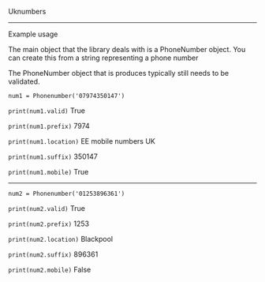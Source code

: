 Uknumbers 

****
Example usage

The main object that the library deals with is a PhoneNumber object. You can create this from a string representing a phone number

The PhoneNumber object that is produces typically still needs to be validated.

`num1 = Phonenumber('07974350147')`

`print(num1.valid)` True

`print(num1.prefix)` 7974

`print(num1.location)` EE	mobile numbers	UK

`print(num1.suffix)` 350147

`print(num1.mobile)` True

****

`num2 = Phonenumber('01253896361')`

`print(num2.valid)` True

`print(num2.prefix)` 1253

`print(num2.location)` Blackpool

`print(num2.suffix)` 896361

`print(num2.mobile)` False
